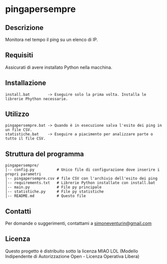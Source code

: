 # pingapersempre

## Descrizione
Monitora nel tempo il ping su un elenco di IP.

## Requisiti
Assicurati di avere installato Python nella macchina.

## Installazione
```
install.bat        -> Eseguire solo la prima volta. Installa le librerie Phython necessarie.
```

## Utilizzo
```
pingapersempre.bat -> Quando è in esecuzione salva l'esito dei ping in un file CSV.
statistiche.bat    -> Eseguire a piacimento per analizzare parte o tutto il file CSV.
```

## Struttura del programma

```
pingapersempre/
│-- config.py          # Unico file di configurazione dove inserire i propri parametri
│-- pingapersempre.csv # file CSV con l'archivio dell'esito dei ping
│-- requirements.txt   # Librerie Python installate con install.bat
│-- main.py            # File py principale
│-- statistiche.py     # File py statistiche
│-- README.md          # Questo file
```

## Contatti
Per domande o suggerimenti, contattami a simoneventurin@gmail.com

## Licenza
Questo progetto è distribuito sotto la licenza MIAO LOL
(Modello Indipendente di Autorizzazione Open - Licenza Operativa Libera)

